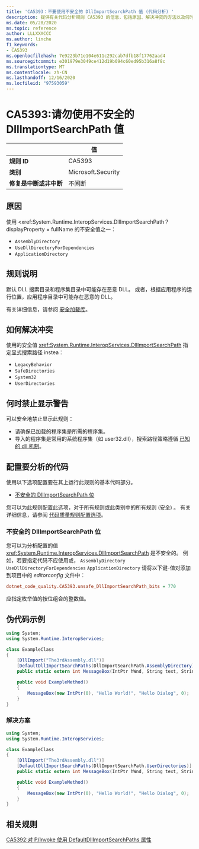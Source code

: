 ```yaml
---
title: 'CA5393：不要使用不安全的 DllImportSearchPath 值 (代码分析) '
description: 提供有关代码分析规则 CA5393 的信息，包括原因、解决冲突的方法以及何时取消显示。
ms.date: 05/28/2020
ms.topic: reference
author: LLLXXXCCC
ms.author: linche
f1_keywords:
- CA5393
ms.openlocfilehash: 7e9223b71e104e611c292cab7dfb18f17762aad4
ms.sourcegitcommit: e301979e3049ce412d19b094c60ed95b316a8f8c
ms.translationtype: MT
ms.contentlocale: zh-CN
ms.lasthandoff: 12/16/2020
ms.locfileid: "97593059"
---
```

# <a name="ca5393-do-not-use-unsafe-dllimportsearchpath-value"></a>CA5393:请勿使用不安全的 DllImportSearchPath 值

| | 值 |
|-|-|
| **规则 ID** |CA5393|
| **类别** |Microsoft.Security|
| **修复是中断或非中断** |不间断|

## <a name="cause"></a>原因

使用 <xref:System.Runtime.InteropServices.DllImportSearchPath？ displayProperty = fullName 的不安全值之一：

- `AssemblyDirectory`
- `UseDllDirectoryForDependencies`
- `ApplicationDirectory`

## <a name="rule-description"></a>规则说明

默认 DLL 搜索目录和程序集目录中可能存在恶意 DLL。 或者，根据应用程序的运行位置，应用程序目录中可能存在恶意的 DLL。

有关详细信息，请参阅 [安全加载库](https://msrc-blog.microsoft.com/2014/05/13/load-library-safely/)。

## <a name="how-to-fix-violations"></a>如何解决冲突

使用的安全值 <xref:System.Runtime.InteropServices.DllImportSearchPath> 指定显式搜索路径 instea：

- `LegacyBehavior`
- `SafeDirectories`
- `System32`
- `UserDirectories`

## <a name="when-to-suppress-warnings"></a>何时禁止显示警告

可以安全地禁止显示此规则：

- 请确保已加载的程序集是所需的程序集。
- 导入的程序集是常用的系统程序集（如 user32.dll），搜索路径策略遵循 [已知的 dll 机制](/archive/blogs/larryosterman/what-are-known-dlls-anyway)。

## <a name="configure-code-to-analyze"></a>配置要分析的代码

使用以下选项配置要在其上运行此规则的基本代码部分。

- [不安全的 DllImportSearchPath 位](#unsafe-dllimportsearchpath-bits)

您可以为此规则配置此选项，对于所有规则或此类别中的所有规则 (安全) 。 有关详细信息，请参阅 [代码质量规则配置选项](../code-quality-rule-options.md)。

### <a name="unsafe-dllimportsearchpath-bits"></a>不安全的 DllImportSearchPath 位

您可以为分析配置的值 <xref:System.Runtime.InteropServices.DllImportSearchPath> 是不安全的。 例如，若要指定代码不应使用或， `AssemblyDirectory` `UseDllDirectoryForDependencies` `ApplicationDirectory` 请将以下键-值对添加到项目中的 *editorconfig* 文件中：

```ini
dotnet_code_quality.CA5393.unsafe_DllImportSearchPath_bits = 770
```

应指定枚举值的按位组合的整数值。

## <a name="pseudo-code-examples"></a>伪代码示例

```csharp
using System;
using System.Runtime.InteropServices;

class ExampleClass
{
    [DllImport("The3rdAssembly.dll")]
    [DefaultDllImportSearchPaths(DllImportSearchPath.AssemblyDirectory)]
    public static extern int MessageBox(IntPtr hWnd, String text, String caption, uint type);

    public void ExampleMethod()
    {
        MessageBox(new IntPtr(0), "Hello World!", "Hello Dialog", 0);
    }
}
```

### <a name="solution"></a>解决方案

```csharp
using System;
using System.Runtime.InteropServices;

class ExampleClass
{
    [DllImport("The3rdAssembly.dll")]
    [DefaultDllImportSearchPaths(DllImportSearchPath.UserDirectories)]
    public static extern int MessageBox(IntPtr hWnd, String text, String caption, uint type);

    public void ExampleMethod()
    {
        MessageBox(new IntPtr(0), "Hello World!", "Hello Dialog", 0);
    }
}
```

## <a name="related-rules"></a>相关规则

[CA5392:对 P/Invoke 使用 DefaultDllImportSearchPaths 属性](ca5392.md)
